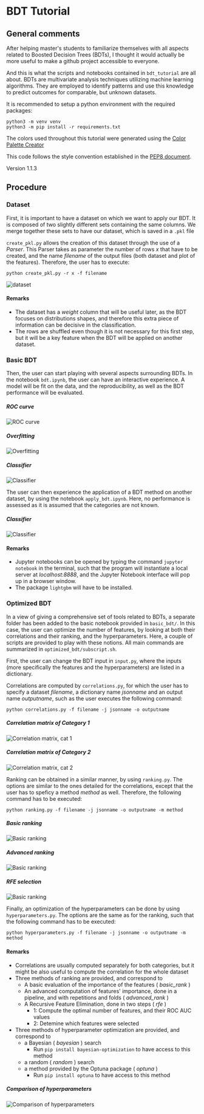 # BDT Tutorial

## General comments

After helping master's students to familiarize themselves with 
all aspects related to Boosted Decision Trees (BDTs), 
I thought it would actually be more useful to make a github project accessible to everyone.

And this is what the scripts and notebooks contained in `bdt_tutorial` are all about.
BDTs are multivariate analysis techniques utilizing machine learning algorithms.
They are employed to identify patterns and use this knowledge to predict 
outcomes for comparable, but unknown datasets.

It is recommended to setup a python environment with the required packages:
```
python3 -m venv venv
python3 -m pip install -r requirements.txt
```

The colors used throughout this tutorial were generated using the
[Color Palette Creator](https://github.com/gerauber/color_palette_creator)

This code follows the style convention established in the 
[PEP8 document](https://peps.python.org/pep-0008/).

Version 1.1.3

## Procedure

### Dataset
First, it is important to have a dataset on which we want to apply our BDT.
It is composed of two slightly different sets containing the same columns.
We merge together these sets to have our dataset, which is saved in a `.pkl` file

`create_pkl.py` allows the creation of this dataset through the use of a _Parser_. 
This Parser takes as parameter the number of rows _x_ that have to be created, 
and the name _filename_ of the output files (both dataset and plot of the features).
Therefore, the user has to execute:
```
python create_pkl.py -r x -f filename
```

![dataset](dataset/figures/dataset_2classes_features.png)  

#### Remarks
* The dataset has a _weight_ column that will be useful later, as the BDT focuses 
on distributions shapes, and therefore this extra piece of information can be 
decisive in the classification.
* The rows are shuffled even though it is not necessary for this first step, 
but it will be a key feature when the BDT will be applied on another dataset.



### Basic BDT
Then, the user can start playing with several aspects surrounding BDTs.
In the notebook `bdt.ipynb`, the user can have an interactive experience.
A model will be fit on the data, and the reproducibility, as well as the BDT performance
will be evaluated.

##### ROC curve

![ROC curve](basic_bdt/figures/ROC_curve.png) 


##### Overfitting
 
![Overfitting](basic_bdt/figures/Overfitting_lin.png) 


##### Classifier

![Classifier](basic_bdt/figures/Classifier_stack_lin.png) 

The user can then experience the application of a BDT method on another 
dataset, by using the notebook `apply_bdt.ipynb`. Here, no performance
is assessed as it is assumed that the categories are not known.

##### Classifier

![Classifier](basic_bdt/figures/Classifier_2_stack_lin.png) 



#### Remarks
* Jupyter notebooks can be opened by typing the command `jupyter notebook`
in the terminal, such that the program will instantiate a local server at _localhost:8888_, 
and the Jupyter Notebook interface will pop up in a browser window.
* The package `lightgbm` will have to be installed.


### Optimized BDT
In a view of giving a comprehensive set of tools related to BDTs, 
a separate folder has been added to the basic notebook provided in `basic_bdt/`.
In this case, the user can optimize the number of features, by looking at both
their correlations and their ranking, and the hyperparameters.
Here, a couple of scripts are provided to play with these notions. 
All main commands are summarized in `optimized_bdt/subscript.sh`.

First, the user can change the BDT input in `input.py`, where the inputs 
(more specifically the features and the hyperparameters) are listed in a
dictionary.

Correlations are computed by `correlations.py`, for which the user has to 
specify a dataset _filename_, a dictionary name _jsonname_ and an output name 
_outputname_, such as the user executes the following command:
```Shell
python correlations.py -f filename -j jsonname -o outputname
```

##### Correlation matrix of Category 1

![Correlation matrix, cat 1](optimized_bdt/figures/corr_mat_cat1.png) 

##### Correlation matrix of Category 2
![Correlation matrix, cat 2](optimized_bdt/figures/corr_mat_cat2.png) 


Ranking can be obtained in a similar manner, by using `ranking.py`. The 
options are similar to the ones detailed for the correlations, except that
the user has to speficy a method _method_ as well. Therefore, the following 
command has to be executed:
```
python ranking.py -f filename -j jsonname -o outputname -m method
```

##### Basic ranking
![Basic ranking](optimized_bdt/figures/rank_basic.png) 

##### Advanced ranking
![Basic ranking](optimized_bdt/figures/rank_advanced.png) 

##### RFE selection
![Basic ranking](optimized_bdt/figures/rank_rfe.png) 


Finally, an optimization of the hyperparameters can be done by using `hyperparameters.py`.
The options are the same as for the ranking, such that the following command
has to be executed:
```
python hyperparameters.py -f filename -j jsonname -o outputname -m method
```

#### Remarks
* Correlations are usually computed separately for both categories, but it might be
also useful to compute the correlation for the whole dataset
* Three methods of ranking are provided, and correspond to 
	* A basic evaluation of the importance of the features ( *basic_rank* )
	* An advanced computation of features' importance, done in a pipeline, and with
	repetitions and folds ( *advanced_rank* )
	* A Recursive Feature Elimination, done in two steps ( *rfe* )
		* 1: Compute the optimal number of features, and their ROC AUC values
		* 2: Detemine which features were selected
* Three methods of hyperparameter optimization are provided, and correspond to 
	* a Bayesian ( *bayesian* ) search
		* Run `pip install bayesian-optimization` to have access to this method
	* a random ( *random* ) search
	*  a method provided by the Optuna package ( *optuna* )
		* Run `pip install optuna` to have access to this method

##### Comparison of hyperparameters
![Comparison of hyperparameters](optimized_bdt/figures/compare_hyperparams.png) 
